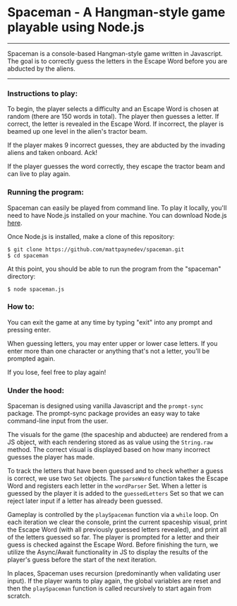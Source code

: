 # Spaceman - A Hangman-style game playable using Node.js

---

Spaceman is a console-based Hangman-style game written in Javascript. The goal is to correctly guess the letters in the Escape Word before you are abducted by the aliens.

---

### Instructions to play:
To begin, the player selects a difficulty and an Escape Word is chosen at random (there are 150 words in total). The player then guesses a letter. If correct, the letter is revealed in the Escape Word. If incorrect, the player is beamed up one level in the alien's tractor beam. 

If the player makes 9 incorrect guesses, they are abducted by the invading aliens and taken onboard. Ack!

If the player guesses the word correctly, they escape the tractor beam and can live to play again.


### Running the program:
Spaceman can easily be played from command line. To play it locally, you'll need to have Node.js installed on your machine. You can download Node.js [here](https://nodejs.org/).

Once Node.js is installed, make a clone of this repository:

```
$ git clone https://github.com/mattpaynedev/spaceman.git
$ cd spaceman
```

At this point, you should be able to run the program from the "spaceman" directory:

```
$ node spaceman.js
```

### How to:

You can exit the game at any time by typing "exit" into any prompt and pressing enter.

When guessing letters, you may enter upper or lower case letters. If you enter more than one character or anything that's not a letter, you'll be prompted again.

If you lose, feel free to play again!

### Under the hood:
Spaceman is designed using vanilla Javascript and the `prompt-sync` package. The prompt-sync package provides an easy way to take command-line input from the user.

The visuals for the game (the spaceship and abductee) are rendered from a JS object, with each rendering stored as as value using the `String.raw` method. The correct visual is displayed based on how many incorrect guesses the player has made.

To track the letters that have been guessed and to check whether a guess is correct, we use two `Set` objects. The `parseWord` function takes the Escape Word and registers each letter in the `wordParser` Set. When a letter is guessed by the player it is added to the `guessedLetters` Set so that we can reject later input if a letter has already been guessed.

Gameplay is controlled by the `playSpaceman` function via a `while` loop. On each iteration we clear the console, print the current spaceship visual, print the Escape Word (with all previously guessed letters revealed), and print all of the letters guessed so far. The player is prompted for a letter and their guess is checked against the Escape Word. Before finishing the turn, we utilize the Async/Await functionality in JS to display the results of the player's guess before the start of the next iteration.

In places, Spaceman uses recursion (predominantly when validating user input). If the player wants to play again, the global variables are reset and then the `playSpaceman` function is called recursively to start again from scratch.
